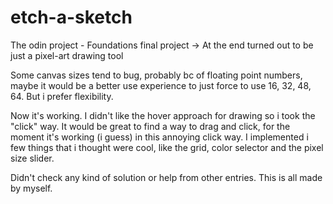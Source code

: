 # etch-a-sketch
The odin project - Foundations final project 
-> At the end turned out to be just a pixel-art drawing tool

Some canvas sizes tend to bug, probably bc of floating point numbers, maybe it would be a better use experience to just force to use 16, 32, 48, 64. But i prefer flexibility.

Now it's working. I didn't like the hover approach for drawing so i took the "click" way. 
It would be great to find a way to drag and click, for the moment it's working (i guess) in this annoying click way.
I implemented i few things that i thought were cool, like the grid, color selector and the pixel size slider.

Didn't check any kind of solution or help from other entries. This is all made by myself.
